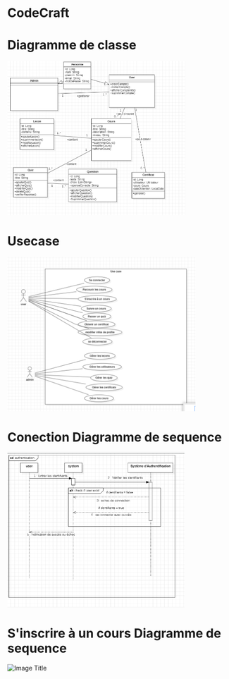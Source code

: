 # CodeCraft

 # Diagramme de classe

 
 <img src="https://github.com/Mouaadlahmani/CodeCraft/blob/main/Uml/Diagramme%20de%20classe.png" alt="Image Title" height="350">

 # Usecase

 
 <img src="https://github.com/Mouaadlahmani/CodeCraft/blob/main/Uml/Use%20case.png" alt="Image Title" height="350">

 
 # Conection Diagramme de sequence 

 
 <img src="https://github.com/Mouaadlahmani/CodeCraft/blob/main/Uml/DS%20Conexion.png" alt="Image Title" height="350">

 # S'inscrire à un cours Diagramme de sequence

 
 <img src="https://github.com/Mouaadlahmani/CodeCraft/blob/main/Uml/DS%20S'inscrire%20%C3%A0%20un%20cours.png" alt="Image Title" height="350">

